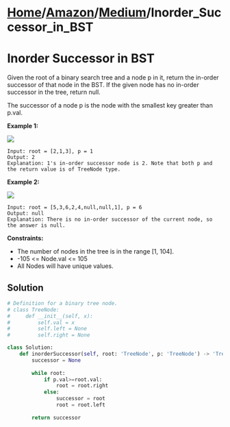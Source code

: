# [Home](./../../..)/[Amazon](./../..)/[Medium](./..)/Inorder_Successor_in_BST
<h1>Inorder Successor in BST</h1>

<p>
Given the root of a binary search tree and a node p in it, return the in-order successor of that node in the BST. If the given node has no in-order successor in the tree, return null.

The successor of a node p is the node with the smallest key greater than p.val.

</p>

<b>Example 1:</b>

<img src="https://assets.leetcode.com/uploads/2019/01/23/285_example_1.PNG">

    Input: root = [2,1,3], p = 1
    Output: 2
    Explanation: 1's in-order successor node is 2. Note that both p and the return value is of TreeNode type.

<b>Example 2:</b>

<img src="https://assets.leetcode.com/uploads/2019/01/23/285_example_2.PNG">

    Input: root = [5,3,6,2,4,null,null,1], p = 6
    Output: null
    Explanation: There is no in-order successor of the current node, so the answer is null.
 
<b>Constraints:</b>

- The number of nodes in the tree is in the range [1, 104].
- -105 <= Node.val <= 105
- All Nodes will have unique values.

<h2>Solution</h2>

```python
# Definition for a binary tree node.
# class TreeNode:
#     def __init__(self, x):
#         self.val = x
#         self.left = None
#         self.right = None

class Solution:
    def inorderSuccessor(self, root: 'TreeNode', p: 'TreeNode') -> 'TreeNode':
        successor = None
        
        while root:
            if p.val>=root.val:
                root = root.right
            else:
                successor = root
                root = root.left
                
        return successor
```
